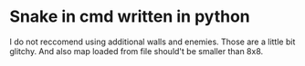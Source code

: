 # Snake in cmd written in python
I do not reccomend using additional walls and enemies. Those are a little bit glitchy. And also map loaded from file should't be smaller than 8x8.
